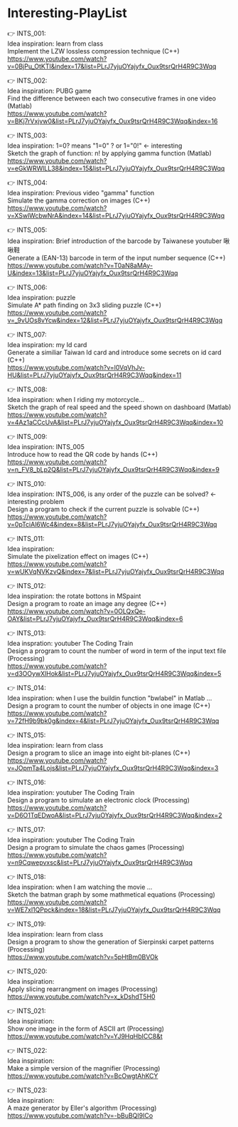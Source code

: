 # Interesting-PlayList

👉 INTS_001: <br/> 
Idea inspiration: learn from class <br/>
Implement the LZW lossless compression technique (C++) <br/>
https://www.youtube.com/watch?v=0BjPu_OtKTI&index=17&list=PLrJ7yjuOYajyfx_Oux9tsrQrH4R9C3Wqq <br/>

👉 INTS_002: <br/>
Idea inspiration: PUBG game <br/>
Find the difference between each two consecutive frames in one video (Matlab) <br/>
https://www.youtube.com/watch?v=BKj7rVxjvw0&list=PLrJ7yjuOYajyfx_Oux9tsrQrH4R9C3Wqq&index=16 <br/>

👉 INTS_003: <br/>
Idea inspiration: 1=0? means "1=0" ? or 1="0!" <- interesting <br/>
Sketch the graph of function: n! by applying gamma function (Matlab) <br/>
https://www.youtube.com/watch?v=eGkWRWlLL38&index=15&list=PLrJ7yjuOYajyfx_Oux9tsrQrH4R9C3Wqq <br/>

👉 INTS_004: <br/>
Idea inspiration: Previous video "gamma" function <br/>
Simulate the gamma correction on images (C++) <br/>
https://www.youtube.com/watch?v=XSwlWcbwNrA&index=14&list=PLrJ7yjuOYajyfx_Oux9tsrQrH4R9C3Wqq <br/>

👉 INTS_005: <br/>
Idea inspiration: Brief introduction of the barcode by Taiwanese youtuber 啾啾鞋 <br/>
Generate a (EAN-13) barcode in term of the input number sequence (C++) <br/>
https://www.youtube.com/watch?v=T0aN8aMAy-U&index=13&list=PLrJ7yjuOYajyfx_Oux9tsrQrH4R9C3Wqq <br/>

👉 INTS_006: <br/>
Idea inspiration: puzzle <br/>
Simulate A* path finding on 3x3 sliding puzzle (C++) <br/>
https://www.youtube.com/watch?v=_9vUOs8vYcw&index=12&list=PLrJ7yjuOYajyfx_Oux9tsrQrH4R9C3Wqq <br/>

👉 INTS_007: <br/>
Idea inspiration: my Id card <br/>
Generate a similiar Taiwan Id card and introduce some secrets on id card (C++) <br/> 
https://www.youtube.com/watch?v=l0VqVhJv-HU&list=PLrJ7yjuOYajyfx_Oux9tsrQrH4R9C3Wqq&index=11 <br/>

👉 INTS_008: <br/>
Idea inspiration: when I riding my motorcycle... <br/>
Sketch the graph of real speed and the speed shown on dashboard (Matlab) </br>
https://www.youtube.com/watch?v=4Az1aCCcUvA&list=PLrJ7yjuOYajyfx_Oux9tsrQrH4R9C3Wqq&index=10 </br>

👉 INTS_009: <br/>
Idea inspiration: INTS_005 <br/>
Introduce how to read the QR code by hands (C++) <br/>
https://www.youtube.com/watch?v=n_FV8_bLp2Q&list=PLrJ7yjuOYajyfx_Oux9tsrQrH4R9C3Wqq&index=9 <br/>

👉 INTS_010: <br/>
Idea inspiration: INTS_006, is any order of the puzzle can be solved? <- interesting problem <br/> 
Design a program to check if the current puzzle is solvable (C++) <br/>
https://www.youtube.com/watch?v=0pTciAl6Wc4&index=8&list=PLrJ7yjuOYajyfx_Oux9tsrQrH4R9C3Wqq <br/>

👉 INTS_011: <br/>
Idea inspiration: <br/>
Simulate the pixelization effect on images (C++) <br/>
https://www.youtube.com/watch?v=wUKVqNVKzvQ&index=7&list=PLrJ7yjuOYajyfx_Oux9tsrQrH4R9C3Wqq <br/>

👉 INTS_012: <br/>
Idea inspiration: the rotate bottons in MSpaint <br/>
Design a program to roate an image any degree (C++) <br/>
https://www.youtube.com/watch?v=0OLQxQe-OAY&list=PLrJ7yjuOYajyfx_Oux9tsrQrH4R9C3Wqq&index=6 <br/>

👉 INTS_013: <br/>
Idea inspration: youtuber The Coding Train <br/>
Design a program to count the number of word in term of the input text file (Processing) <br/>
https://www.youtube.com/watch?v=d3OOywXlHok&list=PLrJ7yjuOYajyfx_Oux9tsrQrH4R9C3Wqq&index=5 <br/>

👉 INTS_014: <br/>
Idea inspiration: when I use the buildin function "bwlabel" in Matlab ... <br/>
Design a program to count the number of objects in one image (C++) <br/>
https://www.youtube.com/watch?v=72fH9b9bk0g&index=4&list=PLrJ7yjuOYajyfx_Oux9tsrQrH4R9C3Wqq <br/>

👉 INTS_015: <br/>
Idea inspiration: learn from class <br/>
Design a program to slice an image into eight bit-planes (C++) <br/>
https://www.youtube.com/watch?v=JOpmTa4Lojs&list=PLrJ7yjuOYajyfx_Oux9tsrQrH4R9C3Wqq&index=3 <br/>

👉 INTS_016: </br>
Idea inspiration: youtuber The Coding Train </br>
Design a program to simulate an electronic clock (Processing) <br/>
https://www.youtube.com/watch?v=D6O1TqEDwoA&list=PLrJ7yjuOYajyfx_Oux9tsrQrH4R9C3Wqq&index=2 </br>

👉 INTS_017: </br>
Idea inspiration: youtuber The Coding Train <br/>
Design a program to simulate the chaos games (Processing) <br/>
https://www.youtube.com/watch?v=n9Cqwepvxsc&list=PLrJ7yjuOYajyfx_Oux9tsrQrH4R9C3Wqq </br>

👉 INTS_018: </br>
Idea inspiration: when I am watching the movie ... </br>
Sketch the batman graph by some mathmetical equations (Processing) <br/>
https://www.youtube.com/watch?v=WE7xl1QPpck&index=18&list=PLrJ7yjuOYajyfx_Oux9tsrQrH4R9C3Wqq <br/> 

👉 INTS_019: </br>
Idea inspiration: learn from class </br>
Design a program to show the generation of Sierpinski carpet patterns (Processing) <br/>
https://www.youtube.com/watch?v=5pHtBm0BVOk <br/>

👉 INTS_020: </br>
Idea inspiration: </br>
Apply slicing rearrangment on images (Processing) <br/>
https://www.youtube.com/watch?v=x_kDshdT5H0 <br/>

👉 INTS_021: </br>
Idea inspiration: </br>
Show one image in the form of ASCII art (Processing) <br/>
https://www.youtube.com/watch?v=YJ9HqHbICC8&t <br/>

👉 INTS_022: </br>
Idea inspiration: </br>
Make a simple version of the magnifier (Processing) <br/>
https://www.youtube.com/watch?v=BcOwgtAhKCY <br/>

👉 INTS_023: </br>
Idea inspiration: </br>
A maze generator by Eller's algorithm (Processing) <br/>
https://www.youtube.com/watch?v=-bBuBQI9ICo <br/>


